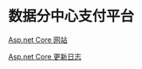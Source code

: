 数据分中心支付平台
==========

[Asp.net Core 网站](./src/GZCDCPay/README.md)

[Asp.net Core 更新日志](./src/GZCDCPay/TODO.md)
